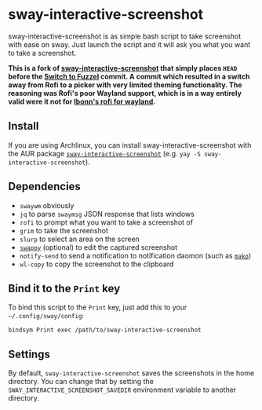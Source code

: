 # sway-interactive-screenshot

sway-interactive-screenshot is as simple bash script to take screenshot with ease on sway. Just launch the script and it will ask you what you want to take a screenshot.

**This is a fork of [sway-interactive-screenshot](https://github.com/moverest/sway-interactive-screenshot) that simply places `HEAD` before the [Switch to Fuzzel](https://github.com/moverest/sway-interactive-screenshot/commit/c799936eb20b2a222690b7e5d999b3f28bdd94a9) commit. A commit which resulted in a switch away from Rofi to a picker with very limited theming functionality. The reasoning was Rofi's poor Wayland support, which is in a way entirely valid were it not for [lbonn's rofi for wayland](https://github.com/lbonn/rofi).**

## Install

If you are using Archlinux, you can install sway-interactive-screenshot with the AUR package [`sway-interactive-screenshot`](https://aur.archlinux.org/packages/sway-interactive-screenshot) (e.g. `yay -S sway-interactive-screenshot`).

## Dependencies

- `swaywm` obviously
- `jq` to parse `swaymsg` JSON response that lists windows
- `rofi` to prompt what you want to take a screenshot of
- `grim` to take the screenshot
- `slurp` to select an area on the screen
- [`swappy`](https://github.com/jtheoof/swappy) (optional) to edit the captured screenshot
- `notify-send` to send a notification to notification daomon (such as [`mako`](https://github.com/emersion/mako))
- `wl-copy` to copy the screenshot to the clipboard

## Bind it to the `Print` key

To bind this script to the `Print` key, just add this to your `~/.config/sway/config`:

```
bindsym Print exec /path/to/sway-interactive-screenshot
```

## Settings

By default, `sway-interactive-screenshot` saves the screenshots in the home directory. You can change that by setting the `SWAY_INTERACTIVE_SCREENSHOT_SAVEDIR` environment variable to another directory.
